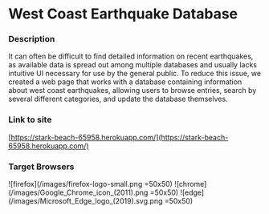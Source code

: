 # West Coast Earthquake Database

### Description
It can often be difficult to find detailed information on recent earthquakes, as available data is spread out among multiple databases and usually lacks intuitive UI necessary for use by the general public. To reduce this issue, we created a web page that works with a database containing information about west coast earthquakes, allowing users to browse entries, search by several different categories, and update the database themselves.

### Link to site
[https://stark-beach-65958.herokuapp.com/](https://stark-beach-65958.herokuapp.com/)

### Target Browsers
![firefox](/images/firefox-logo-small.png =50x50)
![chrome](/images/Google_Chrome_icon_(2011).png =50x50)
![edge](/images/Microsoft_Edge_logo_(2019).svg.png =50x50)